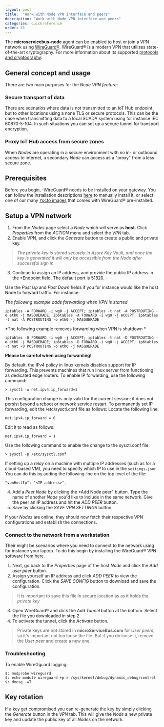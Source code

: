```yaml
---
layout: post
title:  "Work with Node VPN interface and peers"
description: "Work with Node VPN interface and peers"
categories: quickreference
order: 55
---
```


The **microservicebus-node** agent can be enabled to host or join a VPN network using [WireGuard®](https://www.wireguard.com/). WireGuard® is a modern VPN that utilizes state-of-the-art cryptography. For more information about its supported [protocols and cryptography](https://www.wireguard.com/protocol/).

## General concept and usage
There are two main purposes for the *Node VPN feature*:

### Secure transport of data
There are scenarios where data is not transmitted to an IoT Hub endpoint, but to other locations using a none TLS or secure protocols. This can be the case when transmitting data to a local SCADA system using for instance IEC 60870-5-104. In such situations you can set up a secure tunnel for transport encryption.

### Proxy IoT Hub access from secure zones
When *Nodes* are operating in a secure environment with no in- or outbound access to internet, a secondary *Node* can access as a "proxy" from a less secure zone.

## Prerequisites
Before you begin, -WireGuard® needs to be installed on your gateway. You can follow the installation descriptions [here](https://www.wireguard.com/install/) to manually install it, or select one of our many [Yocto images](https://github.com/axians/meta-microservicebus) that comes with WireGuard® pre-installed.

## Setup a VPN network
1. From the *Nodes* page select a *Node* which will serve as **host**. Click *Properties* from the *ACTION* menu and select the *VPN* tab.
2. Enable VPN, and click the *Generate* button to create a public and private key.
> *The private key is stored securely in Azure Key Vault, and once the key is generated it will only be accessible from the *Node* after successful sign in.*
3. Continue to assign an IP address, and provide the public IP address in the *Endpoint field. The default port is 51820.

Use the *Post Up* and *Post Down* fields if you for instance would like the host Node to forward traffic. For instance:

*The following example adds forwarding when VPN is started*
```
iptables -A FORWARD -i wg0 -j ACCEPT; iptables -t nat -A POSTROUTING -o eth0 -j MASQUERADE; ip6tables -A FORWARD -i wg0 -j ACCEPT; ip6tables -t nat -A POSTROUTING -o eth0 -j MASQUERADE
```
*The following example removes forwarding when VPN is shutdown *
```
iptables -D FORWARD -i wg0 -j ACCEPT; iptables -t nat -D POSTROUTING -o eth0 -j MASQUERADE; ip6tables -D FORWARD -i wg0 -j ACCEPT; ip6tables -t nat -D POSTROUTING -o eth0 -j MASQUERADE
```
**Please be careful when using forwarding!**

By default, the IPv4 policy in linux kernels disables support for IP forwarding. This prevents machines that run linux server from functioning as dedicated edge routers. To enable IP forwarding, use the following command:

```
> sysctl -w net.ipv4.ip_forward=1
```

This configuration change is only valid for the current session; it does not persist beyond a reboot or network service restart. To permanently set IP forwarding, edit the /etc/sysctl.conf file as follows: Locate the following line:

```
net.ipv4.ip_forward = 0
```
Edit it to read as follows:

```
net.ipv4.ip_forward = 1
```

Use the following command to enable the change to the sysctl.conf file:

```
> sysctl -p /etc/sysctl.conf
```

If setting up a *relay* on a machine with multiple IP addresses (such as for a cloud-based VM), you need to specify which IP to use in the `settings.json`. You can do this by adding the following line on the top level of the file:
```
"vpnHostIp": "<IP address>",
``` 

4. Add a *Peer Node* by clicking the *Add Node peer" button. Type the name of another *Node* you'd like to include in the same network. Give the peer an IP address and hit the *ADD PEER* button.
5. Save by clicking the *SAVE VPN SETTINGS* button

If your *Nodes* are online, they should now fetch their respective VPN configurations and establish the connections. 

### Connect to the network from a workstation
Their might be scenarios where you need to connect to the network using for instance your laptop. To do this begin by installing the WireGuard® VPN software from [here](https://www.wireguard.com/install/).

1. Next, go back to the *Properties* page of the host *Node* and click the *Add user peer* button.
2. Assign yourself an IP address and click *ADD PEER* to view the configuration. Click the *SAVE CONFIG* button to download and save the configuration.

> It is important to save this file in secure location as as it holds the *private key* 

3. Open WireGuard® and click the *Add Tunnel* button at the bottom. Select the file you downloaded in step 2.
4. To activate the tunnel, click the *Activate* button.

> Private keys are not stored in **microServiceBus.com** for *User peers*, so it's important not too loose the file. But if you do loose it, remove the *User peer* and create a new one.

### Troubleshooting
To enable WireGguard logging: 
```
$: modprobe wireguard
$: echo module wireguard +p > /sys/kernel/debug/dynamic_debug/control
$: dmesg -wT
``` 

## Key rotation
If a key get compromised you can re-generate the key by simply clicking the *Generate* button in the *VPN* tab. This will give the *Node* a new private key and update the public key of all *Nodes* on the network.